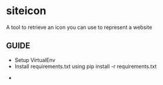 # siteicon
A tool to retrieve an icon you can use to represent a website



GUIDE
-----
* Setup VirtualEnv
* Install requirements.txt using pip install -r requirements.txt

-